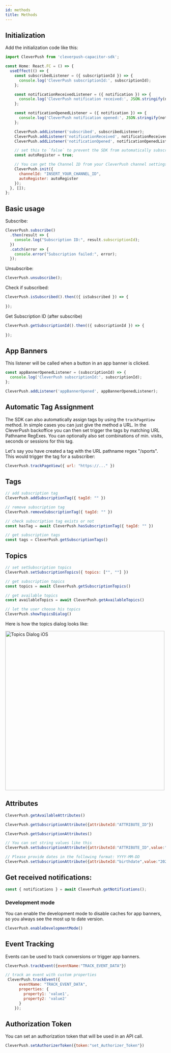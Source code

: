 ```yaml
---
id: methods
title: Methods
---
```


## Initialization

Add the initialization code like this:

```javascript
import CleverPush from 'cleverpush-capacitor-sdk';

const Home: React.FC = () => {
  useEffect(() => {
    const subscribedListener = ({ subscriptionId }) => {
      console.log('CleverPush subscriptionId:', subscriptionId);
    };

    const notificationReceivedListener = ({ notification }) => {
      console.log('CleverPush notification received:', JSON.stringify(notification));
    };

    const notificationOpenedListener = ({ notification }) => {
      console.log('CleverPush notification opened:', JSON.stringify(notification));
    };

    CleverPush.addListener('subscribed', subscribedListener);
    CleverPush.addListener('notificationReceived', notificationReceivedListener);
    CleverPush.addListener('notificationOpened', notificationOpenedListener);

    // set this to `false` to prevent the SDK from automatically subscribing the user on the first launch of the SDK
    const autoRegister = true;

    // You can get the Channel ID from your CleverPush channel settings
    CleverPush.init({
      channelId: "INSERT_YOUR_CHANNEL_ID",
      autoRegister: autoRegister
    });
  }, []);
};
```

## Basic usage


Subscribe:
```javascript
CleverPush.subscribe()
  .then(result => {
    console.log("Subscription ID:", result.subscriptionId);
  })
  .catch(error => {
    console.error("Subscription failed:", error);
  });
```

Unsubscribe:
```javascript
CleverPush.unsubscribe();
```

Check if subscribed:
```javascript
CleverPush.isSubscribed().then(({ isSubscribed }) => {
  
});
```

Get Subscription ID (after subscribe)
```javascript
CleverPush.getSubscriptionId().then(({ subscriptionId }) => {
  
});
```


## App Banners

This listener will be called when a button in an app banner is clicked.

```javascript
const appBannerOpenedListener = (subscriptionId) => {
  console.log('CleverPush subscriptionId:', subscriptionId);
};

CleverPush.addListener('appBannerOpened', appBannerOpenedListener);
```

## Automatic Tag Assignment

The SDK can also automatically assign tags by using the `trackPageView` method. In simple cases you can just give the method a URL. In the CleverPush backoffice you can then set trigger the tags by matching URL Pathname RegExes. You can optionally also set combinations of min. visits, seconds or sessions for this tag.

Let's say you have created a tag with the URL pathname regex "/sports". This would trigger the tag for a subscriber:


<!--DOCUSAURUS_CODE_TABS-->

<!--JavaScript-->

```javascript
CleverPush.trackPageView({ url: "https://..." })
```

<!--END_DOCUSAURUS_CODE_TABS-->


## Tags

<!--DOCUSAURUS_CODE_TABS-->

<!--JavaScript-->

```javascript
// add subscription tag
CleverPush.addSubscriptionTag({ tagId: "" })
```

```javascript
// remove subscription tag
CleverPush.removeSubscriptionTag({ tagId: "" })
```

```javascript
// check subscription tag exists or not
const hasTag = await CleverPush.hasSubscriptionTag({ tagId: "" })
```

```javascript
// get subscription tags
const tags = CleverPush.getSubscriptionTags()
```

<!--END_DOCUSAURUS_CODE_TABS-->


## Topics

<!--DOCUSAURUS_CODE_TABS-->

<!--JavaScript-->

```javascript
// set setSubscription topics
CleverPush.setSubscriptionTopics({ topics: ["", ""] })
```

```javascript
// get subscription topics
const topics = await CleverPush.getSubscriptionTopics()
```

```javascript
// get available topics
const availableTopics = await CleverPush.getAvailableTopics()
```

```javascript
// let the user choose his topics
CleverPush.showTopicsDialog()
```

<!--END_DOCUSAURUS_CODE_TABS-->


Here is how the topics dialog looks like:

<img src="https://developers.cleverpush.com/img/topics-dialog-ios.png" alt="Topics Dialog iOS" height="500">


## Attributes

<!--DOCUSAURUS_CODE_TABS-->

```javascript
CleverPush.getAvailableAttributes()
```

```javascript
CleverPush.getSubscriptionAttribute({attributeId:"ATTRIBUTE_ID"})
```

```javascript
CleverPush.getSubscriptionAttributes()
```

```javascript
// You can set string values like this
CleverPush.setSubscriptionAttribute({attributeId:"ATTRIBUTE_ID",value:"ATTRIBUTE_VALUE"})
```

```javascript
// Please provide dates in the following format: YYYY-MM-DD
CleverPush.setSubscriptionAttribute({attributeId:"birthdate",value:"2020-06-21"})
```

<!--END_DOCUSAURUS_CODE_TABS-->

## Get received notifications:

<!--DOCUSAURUS_CODE_TABS-->

<!--JavaScript-->

```javascript
const { notifications } = await CleverPush.getNotifications();
```

<!--END_DOCUSAURUS_CODE_TABS-->

### Development mode

You can enable the development mode to disable caches for app banners, so you always see the most up to date version.

<!--DOCUSAURUS_CODE_TABS-->

```javascript
CleverPush.enableDevelopmentMode()
```

<!--END_DOCUSAURUS_CODE_TABS-->

## Event Tracking

Events can be used to track conversions or trigger app banners.

<!--DOCUSAURUS_CODE_TABS-->

```javascript
CleverPush.trackEvent({eventName:"TRACK_EVENT_DATA"})

// track an event with custom properties
 CleverPush.trackEvent({
      eventName: "TRACK_EVENT_DATA",
      properties: {
        property1: 'value1',
        property2: 'value2'
      }
    });
```

## Authorization Token

You can set an authorization token that will be used in an API call.

<!--DOCUSAURUS_CODE_TABS-->

```javascript
CleverPush.setAuthorizerToken({token:"set_Authorizer_Token"})
```

<!--END_DOCUSAURUS_CODE_TABS-->